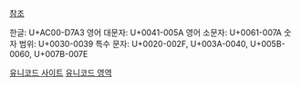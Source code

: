 [참조](https://lily-im.tistory.com/63)

한글: U+AC00-D7A3
영어 대문자: U+0041-005A
영어 소문자: U+0061-007A
숫자 범위: U+0030-0039
특수 문자: U+0020-002F, U+003A-0040, U+005B-0060, U+007B-007E

[유니코드 사이트](https://home.unicode.org/technical-quick-start-guide/)
[유니코드 영역](https://ko.wikipedia.org/wiki/%EC%9C%A0%EB%8B%88%EC%BD%94%EB%93%9C_%EC%98%81%EC%97%AD)

```css
```
